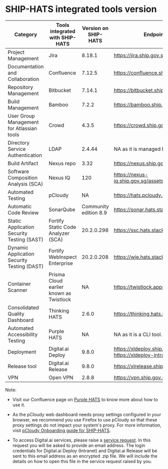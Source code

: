 # SHIP-HATS integrated tools version

| **Category** | **Tools integrated with SHIP-HATS** | **Version on SHIP-HATS** | **Endpoint(URL)** |
| --- | --- | --- | --- |
| Project Management | Jira | 8.18.1 |https://jira.ship.gov.sg/|
| Documentation and Collaboration | Confluence | 7.12.5 |https://confluence.ship.gov.sg/|
| Repository Management | Bitbucket | 7.14.1 |https://bitbucket.ship.gov.sg/|
| Build Management | Bamboo | 7.2.2 | https://bamboo.ship.gov.sg/ |
| User Group Management for Atlassian tools | Crowd | 4.3.5 | https://crowd.ship.gov.sg|
| Directory Service Authentication | LDAP | 2.4.44 | NA as it is managed by Crowd. |
| Build Artifact | Nexus repo | 3.32 | https://nexus.ship.gov.sg/|
| Software Composition Analysis (SCA) | Nexus IQ | 120 | https://nexus-iq.ship.gov.sg/assets/index.html |
| Automated Testing| pCloudy | NA | https://hats.pcloudy.com/|
| Automatic Code Review | SonarQube | Community edition 8.9 | https://sonar.hats.stack.gov.sg/sonar |
| Static Application Security Testing (SAST) | Fortify Static Code Analyzer (SCA) | 20.2.0.298 | https://ssc.hats.stack.gov.sg/ssc |
| Dynamic Application Security Testing (DAST) | Fortify WebInspect Enterprise | 20.2.0.208 | https://wie.hats.stack.gov.sg/WIE/|
| Container Scanner | Prisma Cloud earlier known as Twistlock | NA | https://twistlock.apps.hats.stack.gov.sg/|
| Consolidated Quality Dashboard | Thinking HATS | 2.6.0 | https://thinking.hats.stack.gov.sg/ |
| Automated Accessibility Testing | Purple HATS | NA | NA as it is a CLI tool. |
|Deployment | Digital.ai Deploy | 9.8.0 | https://xldeploy.ship.gov.sg/ https://xldeploy-intranet.ship.gov.sg/ |
| Release tool | Digital.ai Release | 9.8.0 | https://xlrelease.ship.gov.sg/ |
| VPN | Open VPN | 2.8.8 | https://vpn.ship.gov.sg |

Note:

- Visit our Confluence page on [Purple HATS](https://confluence.ship.gov.sg/display/HATSKB/Purple+HATS) to know more about how to use it.

- As the pCloudy web dashboard needs proxy settings configured in your browser, we recommend you use Firefox to use pCloudy so that these proxy settings do not impact your system&#39;s proxy. For more information, visit [pCloudy Onboarding guide for SHIP-HATS](https://confluence.ship.gov.sg/display/HATSKB/pCloudy+Onboarding+Guide).

- To access Digital.ai services, please raise a [service request](https://jira.ship.gov.sg/servicedesk/customer/portal/11/create/214). In this request you will be asked to provide an email address. The login credentials for Digital.ai Deploy (Intranet) and Digital.ai Release will be sent to this email address as an encrypted .zip file. We will include the details on how to open this file in the service request raised by you.
